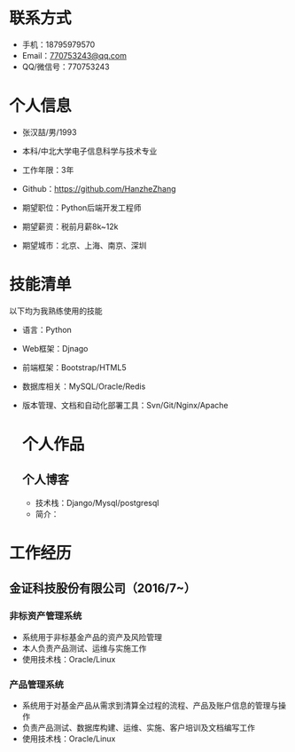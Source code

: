 
# 联系方式

- 手机：18795979570
- Email：770753243@qq.com
- QQ/微信号：770753243


# 个人信息

 - 张汉喆/男/1993
 - 本科/中北大学电子信息科学与技术专业 
 - 工作年限：3年
 - Github：https://github.com/HanzheZhang

 - 期望职位：Python后端开发工程师
 - 期望薪资：税前月薪8k~12k
 - 期望城市：北京、上海、南京、深圳
 
 # 技能清单
 
以下均为我熟练使用的技能
- 语言：Python
- Web框架：Djnago
- 前端框架：Bootstrap/HTML5
- 数据库相关：MySQL/Oracle/Redis
- 版本管理、文档和自动化部署工具：Svn/Git/Nginx/Apache

  # 个人作品
  ## 个人博客
  - 技术栈：Django/Mysql/postgresql
  - 简介：
  
# 工作经历

## 金证科技股份有限公司（2016/7~）

### 非标资产管理系统
- 系统用于非标基金产品的资产及风险管理
- 本人负责产品测试、运维与实施工作
- 使用技术栈：Oracle/Linux


### 产品管理系统
- 系统用于对基金产品从需求到清算全过程的流程、产品及账户信息的管理与操作
- 负责产品测试、数据库构建、运维、实施、客户培训及文档编写工作
- 使用技术栈：Oracle/Linux

      